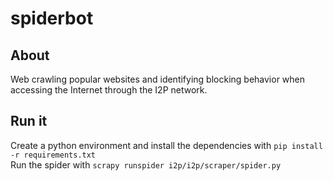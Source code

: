 # spiderbot
## About
Web crawling popular websites and identifying blocking behavior when accessing the Internet through the I2P network.
## Run it
Create a python environment and install the dependencies with `pip install -r requirements.txt`  
Run the spider with `scrapy runspider i2p/i2p/scraper/spider.py`
